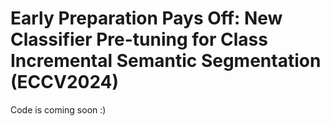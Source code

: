 # Early Preparation Pays Off: New Classifier Pre-tuning for Class Incremental Semantic Segmentation (ECCV2024)
Code is coming soon :)
